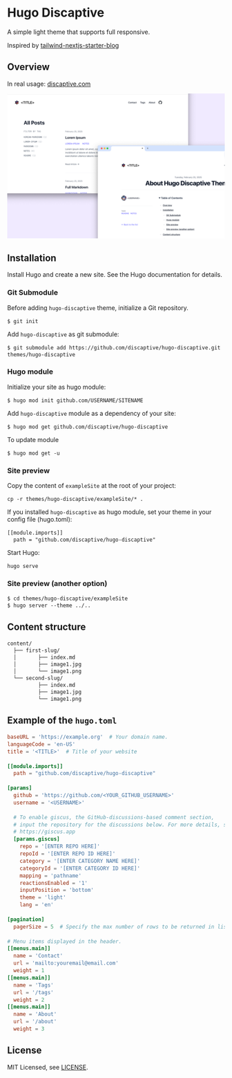 # Hugo Discaptive

A simple light theme that supports full responsive.

Inspired by [tailwind-nextjs-starter-blog](https://github.com/timlrx/tailwind-nextjs-starter-blog)

## Overview

In real usage: [discaptive.com](https://discaptive.com)

![screenshot](images/screenshot.png)

## Installation

Install Hugo and create a new site. See the Hugo documentation for details.

### Git Submodule

Before adding `hugo-discaptive` theme, initialize a Git repository.

    $ git init

Add `hugo-discaptive` as git submodule:

    $ git submodule add https://github.com/discaptive/hugo-discaptive.git themes/hugo-discaptive

### Hugo module

Initialize your site as hugo module:

    $ hugo mod init github.com/USERNAME/SITENAME

Add `hugo-discaptive` module as a dependency of your site:

    $ hugo mod get github.com/discaptive/hugo-discaptive

To update module

    $ hugo mod get -u

### Site preview

Copy the content of `exampleSite` at the root of your project:

    cp -r themes/hugo-discaptive/exampleSite/* .

If you installed `hugo-discaptive` as hugo module, set your theme in your config file (hugo.toml):

    [[module.imports]]
      path = "github.com/discaptive/hugo-discaptive"

Start Hugo:

    hugo serve

### Site preview (another option)

    $ cd themes/hugo-discaptive/exampleSite
    $ hugo server --theme ../..

## Content structure

```
content/
  ├── first-slug/
  │       ├── index.md
  │       ├── image1.jpg
  │       └── image1.png
  └── second-slug/
          ├── index.md
          ├── image1.jpg
          └── image1.png
```

## Example of the `hugo.toml`

```toml
baseURL = 'https://example.org'  # Your domain name.
languageCode = 'en-US'
title = '<TITLE>'  # Title of your website

[[module.imports]]
  path = "github.com/discaptive/hugo-discaptive"

[params]
  github = 'https://github.com/<YOUR_GITHUB_USERNAME>'
  username = '<USERNAME>'

  # To enable giscus, the GitHub-discussions-based comment section,
  # input the repository for the discussions below. For more details, see
  # https://giscus.app
  [params.giscus]
    repo = '[ENTER REPO HERE]'
    repoId = '[ENTER REPO ID HERE]'
    category = '[ENTER CATEGORY NAME HERE]'
    categoryId = '[ENTER CATEGORY ID HERE]'
    mapping = 'pathname'
    reactionsEnabled = '1'
    inputPosition = 'bottom'
    theme = 'light'
    lang = 'en'

[pagination]
  pagerSize = 5  # Specify the max number of rows to be returned in list

# Menu items displayed in the header.
[[menus.main]]
  name = 'Contact'
  url = 'mailto:youremail@email.com'
  weight = 1
[[menus.main]]
  name = 'Tags'
  url = '/tags'
  weight = 2
[[menus.main]]
  name = 'About'
  url = '/about'
  weight = 3
```

## License

MIT Licensed, see [LICENSE](https://github.com/discaptive/hugo-discaptive/blob/main/LICENSE).
